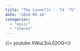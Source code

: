 ```yaml
---
title: "The Connells - ´74 ´75"
date: "2010-09-10"
categories:
  - "music"
  - "shares"
---
```


<div style="width: 70vw;">{{< youtube XWuLSvL02OQ>}}</div>
